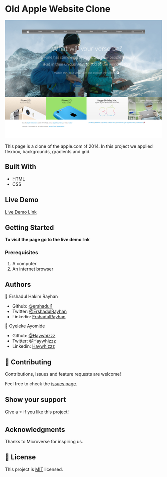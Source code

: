 # Old Apple Website Clone

![screenshot](assets/img/screenshot.png)


This page is a clone of the apple.com of 2014. In this project we applied flexbox, backgrounds, gradients and grid.

## Built With

- HTML
- CSS

## Live Demo

[Live Demo Link](https://amazing-spence-29d4ad.netlify.app/)


## Getting Started

**To visit the page go to the live demo link**

### Prerequisites

1. A computer
2. An internet browser


## Authors

👤 Ershadul Hakim Rayhan

- Github: [@ershadul1](https://github.com/ershadul1)
- Twitter: [@ErshadulRayhan](https://twitter.com/ErshadulRayhan)
- Linkedin: [ErshadulRayhan](https://www.linkedin.com/in/ershadul-hakim-rayhan-a5a17649/)

👤 Oyeleke Ayomide

- Github: [@Haywhizzz](https://github.com/Haywhizzz )
- Twitter: [@Haywhizzz](https://twitter.com/Haywhizzz)
- Linkedin: [Haywhizzz](https://www.linkedin.com/in/oyeleke-ayomide-b962421a6/)

## 🤝 Contributing

Contributions, issues and feature requests are welcome!

Feel free to check the [issues page](https://github.com/Haywhizzz/Old-Apple-clone/issues).

## Show your support

Give a ⭐️ if you like this project!

## Acknowledgments

Thanks to Microverse for inspiring us.

## 📝 License

This project is [MIT](lic.url) licensed.
